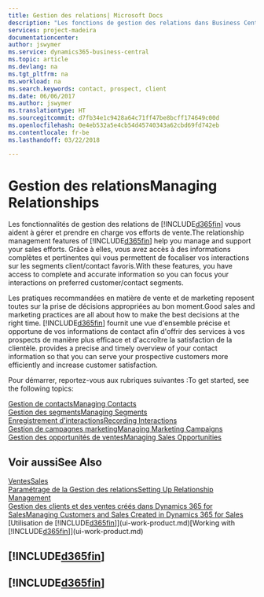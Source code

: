 ```yaml
---
title: Gestion des relations| Microsoft Docs
description: "Les fonctions de gestion des relations dans Business Central prennent en charge vos efforts en matière de vente et vous permettent d'accéder à des informations sur les contacts et les prospects afin de pouvoir servir vos clients efficacement."
services: project-madeira
documentationcenter: 
author: jswymer
ms.service: dynamics365-business-central
ms.topic: article
ms.devlang: na
ms.tgt_pltfrm: na
ms.workload: na
ms.search.keywords: contact, prospect, client
ms.date: 06/06/2017
ms.author: jswymer
ms.translationtype: HT
ms.sourcegitcommit: d7fb34e1c9428a64c71ff47be8bcff174649c00d
ms.openlocfilehash: 0e4eb532a5e4cb54d45740343a62cbd69fd742eb
ms.contentlocale: fr-be
ms.lasthandoff: 03/22/2018

---
```

# <a name="managing-relationships"></a><span data-ttu-id="1835a-103">Gestion des relations</span><span class="sxs-lookup"><span data-stu-id="1835a-103">Managing Relationships</span></span>
<span data-ttu-id="1835a-104">Les fonctionnalités de gestion des relations de [!INCLUDE[d365fin](includes/d365fin_md.md)] vous aident à gérer et prendre en charge vos efforts de vente.</span><span class="sxs-lookup"><span data-stu-id="1835a-104">The relationship management features of [!INCLUDE[d365fin](includes/d365fin_md.md)] help you manage and support your sales efforts.</span></span> <span data-ttu-id="1835a-105">Grâce à elles, vous avez accès à des informations complètes et pertinentes qui vous permettent de focaliser vos interactions sur les segments client/contact favoris.</span><span class="sxs-lookup"><span data-stu-id="1835a-105">With these features, you have access to complete and accurate information so you can focus your interactions on preferred customer/contact segments.</span></span>

<span data-ttu-id="1835a-106">Les pratiques recommandées en matière de vente et de marketing reposent toutes sur la prise de décisions appropriées au bon moment.</span><span class="sxs-lookup"><span data-stu-id="1835a-106">Good sales and marketing practices are all about how to make the best decisions at the right time.</span></span> [!INCLUDE[d365fin](includes/d365fin_md.md)]<span data-ttu-id="1835a-107"> fournit une vue d'ensemble précise et opportune de vos informations de contact afin d'offrir des services à vos prospects de manière plus efficace et d'accroître la satisfaction de la clientèle.</span><span class="sxs-lookup"><span data-stu-id="1835a-107"> provides a precise and timely overview of your contact information so that you can serve your prospective customers more efficiently and increase customer satisfaction.</span></span>

<span data-ttu-id="1835a-108">Pour démarrer, reportez-vous aux rubriques suivantes :</span><span class="sxs-lookup"><span data-stu-id="1835a-108">To get started, see the following topics:</span></span>

[<span data-ttu-id="1835a-109">Gestion de contacts</span><span class="sxs-lookup"><span data-stu-id="1835a-109">Managing Contacts</span></span>](marketing-contacts.md)  
[<span data-ttu-id="1835a-110">Gestion des segments</span><span class="sxs-lookup"><span data-stu-id="1835a-110">Managing Segments</span></span>](marketing-segments.md)  
[<span data-ttu-id="1835a-111">Enregistrement d'interactions</span><span class="sxs-lookup"><span data-stu-id="1835a-111">Recording Interactions</span></span>](marketing-interactions.md)  
[<span data-ttu-id="1835a-112">Gestion de campagnes marketing</span><span class="sxs-lookup"><span data-stu-id="1835a-112">Managing Marketing Campaigns</span></span>](marketing-campaigns.md)  
[<span data-ttu-id="1835a-113">Gestion des opportunités de ventes</span><span class="sxs-lookup"><span data-stu-id="1835a-113">Managing Sales Opportunities</span></span>](marketing-manage-sales-opportunities.md)

## <a name="see-also"></a><span data-ttu-id="1835a-114">Voir aussi</span><span class="sxs-lookup"><span data-stu-id="1835a-114">See Also</span></span>
[<span data-ttu-id="1835a-115">Ventes</span><span class="sxs-lookup"><span data-stu-id="1835a-115">Sales</span></span>](sales-manage-sales.md)  
[<span data-ttu-id="1835a-116">Paramétrage de la Gestion des relations</span><span class="sxs-lookup"><span data-stu-id="1835a-116">Setting Up Relationship Management</span></span>](marketing-setup-marketing.md)  
[<span data-ttu-id="1835a-117">Gestion des clients et des ventes créés dans Dynamics 365 for Sales</span><span class="sxs-lookup"><span data-stu-id="1835a-117">Managing Customers and Sales Created in Dynamics 365 for Sales</span></span>](marketing-integrate-dynamicscrm.md)  
<span data-ttu-id="1835a-118">[Utilisation de [!INCLUDE[d365fin](includes/d365fin_md.md)]](ui-work-product.md)</span><span class="sxs-lookup"><span data-stu-id="1835a-118">[Working with [!INCLUDE[d365fin](includes/d365fin_md.md)]](ui-work-product.md)</span></span>  

## [!INCLUDE[d365fin](includes/free_trial_md.md)]  
## [!INCLUDE[d365fin](includes/training_link_md.md)]

